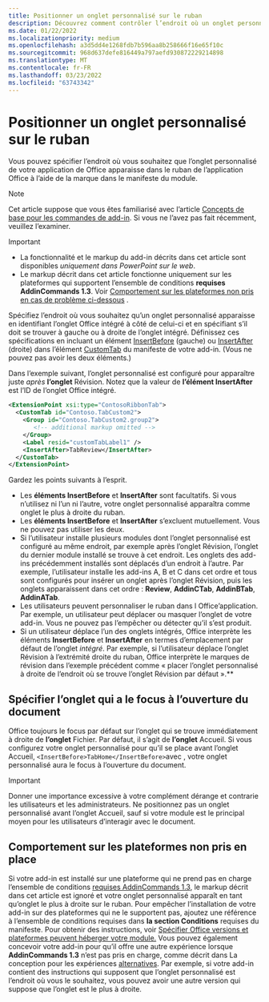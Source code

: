 ```yaml
---
title: Positionner un onglet personnalisé sur le ruban
description: Découvrez comment contrôler l’endroit où un onglet personnalisé apparaît sur Office ruban et s’il a le focus par défaut.
ms.date: 01/22/2022
ms.localizationpriority: medium
ms.openlocfilehash: a3d5dd4e1268fdb7b596aa8b258666f16e65f10c
ms.sourcegitcommit: 968d637defe816449a797aefd930872229214898
ms.translationtype: MT
ms.contentlocale: fr-FR
ms.lasthandoff: 03/23/2022
ms.locfileid: "63743342"
---
```

# <a name="position-a-custom-tab-on-the-ribbon"></a>Positionner un onglet personnalisé sur le ruban

Vous pouvez spécifier l’endroit où vous souhaitez que l’onglet personnalisé de votre application de Office apparaisse dans le ruban de l’application Office à l’aide de la marque dans le manifeste du module.

> [!NOTE]
> Cet article suppose que vous êtes familiarisé avec l’article [Concepts de base pour les commandes de add-in](add-in-commands.md). Si vous ne l’avez pas fait récemment, veuillez l’examiner.

> [!IMPORTANT]
>
> - La fonctionnalité et le markup du add-in décrits dans cet article sont disponibles *uniquement dans PowerPoint sur le web*.
> - Le markup décrit dans cet article fonctionne uniquement sur les plateformes qui supportent l’ensemble de conditions **requises AddinCommands 1.3**. Voir [Comportement sur les plateformes non pris en cas de problème ci-dessous](#behavior-on-unsupported-platforms) .

Spécifiez l’endroit où vous souhaitez qu’un onglet personnalisé apparaisse en identifiant l’onglet Office intégré à côté de celui-ci et en spécifiant s’il doit se trouver à gauche ou à droite de l’onglet intégré. Définissez ces spécifications en incluant un élément [InsertBefore](../reference/manifest/customtab.md#insertbefore) (gauche) ou [InsertAfter](../reference/manifest/customtab.md#insertafter) (droite) dans l’élément [CustomTab](../reference/manifest/customtab.md) du manifeste de votre add-in. (Vous ne pouvez pas avoir les deux éléments.)

Dans l’exemple suivant, l’onglet personnalisé est configuré pour apparaître juste *après* **l’onglet** Révision. Notez que la valeur de **l’élément InsertAfter** est l’ID de l’onglet Office intégré. 

```xml
<ExtensionPoint xsi:type="ContosoRibbonTab">
  <CustomTab id="Contoso.TabCustom2">
    <Group id="Contoso.TabCustom2.group2">
       <!-- additional markup omitted -->
    </Group>
    <Label resid="customTabLabel1" />
    <InsertAfter>TabReview</InsertAfter>
  </CustomTab>
</ExtensionPoint>
```

Gardez les points suivants à l’esprit.

- Les **éléments InsertBefore** et **InsertAfter** sont facultatifs. Si vous n’utilisez ni l’un ni l’autre, votre onglet personnalisé apparaîtra comme onglet le plus à droite du ruban.
- Les **éléments InsertBefore** et **InsertAfter** s’excluent mutuellement. Vous ne pouvez pas utiliser les deux.
- Si l’utilisateur installe plusieurs modules dont l’onglet personnalisé est configuré au même endroit, par exemple après l’onglet  Révision, l’onglet du dernier module installé se trouve à cet endroit. Les onglets des add-ins précédemment installés sont déplacés d’un endroit à l’autre. Par exemple, l’utilisateur installe les add-ins A, B et C dans cet ordre et tous sont configurés pour insérer un onglet après l’onglet Révision, puis les onglets apparaissent dans cet ordre : **Review**, **AddinCTab**, **AddinBTab**, **AddinATab**.
- Les utilisateurs peuvent personnaliser le ruban dans l Office’application. Par exemple, un utilisateur peut déplacer ou masquer l’onglet de votre add-in. Vous ne pouvez pas l’empêcher ou détecter qu’il s’est produit.
- Si un utilisateur déplace l’un des onglets intégrés, Office interprète les éléments **InsertBefore** et **InsertAfter** en termes d’emplacement par défaut de l’onglet *intégré*. Par exemple, si l’utilisateur déplace  l’onglet Révision à l’extrémité droite du ruban, Office interprète le marques de révision dans l’exemple précédent comme « placer l’onglet personnalisé à droite de l’endroit où se trouve l’onglet Révision par défaut ».**

## <a name="specify-which-tab-has-focus-when-the-document-opens"></a>Spécifier l’onglet qui a le focus à l’ouverture du document

Office toujours le focus par défaut sur l’onglet qui se trouve immédiatement à droite de **l’onglet** Fichier. Par défaut, il s’agit de **l’onglet** Accueil. Si vous configurez votre onglet personnalisé pour qu’il  se place avant l’onglet Accueil, `<InsertBefore>TabHome</InsertBefore>`avec , votre onglet personnalisé aura le focus à l’ouverture du document.

> [!IMPORTANT]
> Donner une importance excessive à votre complément dérange et contrarie les utilisateurs et les administrateurs. Ne positionnez pas un onglet personnalisé  avant l’onglet Accueil, sauf si votre module est le principal moyen pour les utilisateurs d’interagir avec le document.

## <a name="behavior-on-unsupported-platforms"></a>Comportement sur les plateformes non pris en place

Si votre add-in est installé sur une plateforme qui ne prend pas en charge l’ensemble de conditions [requises AddinCommands 1.3](../reference/requirement-sets/add-in-commands-requirement-sets.md), le markup décrit dans cet article est ignoré et votre onglet personnalisé apparaît en tant qu’onglet le plus à droite sur le ruban. Pour empêcher l’installation de votre add-in sur des plateformes qui ne le supportent pas, ajoutez une référence à l’ensemble de conditions requises dans **la section Conditions** requises du manifeste. Pour obtenir des instructions, voir [Spécifier Office versions et plateformes peuvent héberger votre module.](../develop/specify-office-hosts-and-api-requirements.md#specify-which-office-versions-and-platforms-can-host-your-add-in) Vous pouvez également concevoir votre add-in pour qu’il offre une autre expérience lorsque **AddinCommands 1.3** n’est pas pris en charge, comme décrit dans La conception pour les expériences [alternatives](../develop/specify-office-hosts-and-api-requirements.md#design-for-alternate-experiences). Par exemple, si votre add-in contient des instructions qui supposent que l’onglet personnalisé est l’endroit où vous le souhaitez, vous pouvez avoir une autre version qui suppose que l’onglet est le plus à droite.
